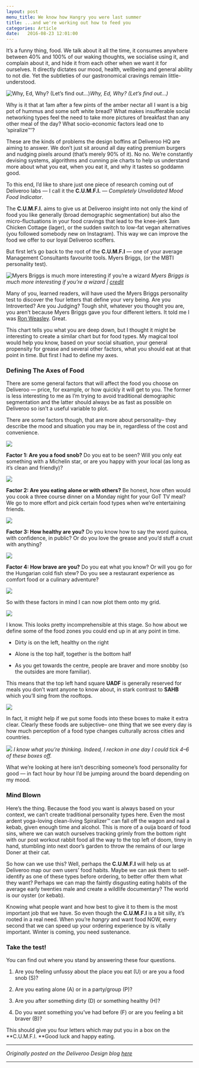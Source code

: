 ```yaml
---
layout: post
menu_title: We know how Hangry you were last summer
title: ...and we're working out how to feed you
categories: Article
date:   2016-08-23 12:01:00
---
```


It’s a funny thing, food. We talk about it all the time, it consumes anywhere between 40% and 100% of our waking thoughts, we socialise using it, and complain about it, and hide it from each other when we want it for ourselves. It directly dictates our mood, health, wellbeing and general ability to not die. Yet the subtleties of our gastronomical cravings remain little-understood.

![Why, Ed, Why? (Let’s find out…)](https://cdn-images-1.medium.com/max/4096/1*bphybiWn3Ct5PsHTkic46w.jpeg)*Why, Ed, Why? (Let’s find out…)*


Why is it that at 1am after a few pints of the amber nectar all I want is a big pot of hummus and some soft white bread? What makes insufferable social networking types feel the need to take more pictures of breakfast than any other meal of the day? What socio-economic factors lead one to ‘spiralize™’?

These are the kinds of problems the design boffins at Deliveroo HQ are aiming to answer. We don’t just sit around all day eating premium burgers and nudging pixels around (that’s merely 90% of it). No no. We’re constantly devising systems, algorithms and cunning pie charts to help us understand more about what you eat, when you eat it, and why it tastes so goddamn good.

To this end, I’d like to share just one piece of research coming out of Deliveroo labs — I call it the **C.U.M.F.I.** *— Completely Unvalidated Mood Food Indicator*.

The **C.U.M.F.I.** aims to give us at Deliveroo insight into not only the kind of food you like generally (broad demographic segmentation) but also the micro-fluctuations in your food cravings that lead to the knee-jerk 3am Chicken Cottage (lager), or the sudden switch to low-fat vegan alternatives (you followed somebody new on Instagram). This way we can improve the food we offer to our loyal Deliveroo scoffers.

But first let’s go back to the root of the **C.U.M.F.I** — one of your average Management Consultants favourite tools. Myers Briggs, (or the MBTI personality test).

![Myers Briggs is much more interesting if you’re a wizard](https://cdn-images-1.medium.com/max/1200/1*p7V7-lJg574F9UoqW5ja3w.jpeg)
_Myers Briggs is much more interesting if you’re a wizard | [credit](http://makani.deviantart.com/)_


Many of you, learned readers, will have used the Myers Briggs personality test to discover the four letters that define your very being. Are you Introverted? Are you Judging? Tough shit, whatever you thought you are, you aren’t because Myers Briggs gave you four different letters. It told me I was [Ron Weasley](http://sunnysweetpea.com/wp-content/uploads/2014/10/mbti-harry-potter-chart.jpg). Great.

This chart tells you what you are deep down, but I thought it might be interesting to create a similar chart but for food types. My magical tool would help you know, based on your social situation, your general propensity for grease and several other factors, what you should eat at that point in time. But first I had to define my axes.

### Defining The Axes of Food

There are some general factors that will affect the food you choose on Deliveroo — price, for example, or how quickly it will get to you. The former is less interesting to me as I’m trying to avoid traditional demographic segmentation and the latter should always be as fast as possible on Deliveroo so isn’t a useful variable to plot.

There are some factors though, that are more about personality– they describe the mood and situation you may be in, regardless of the cost and convenience.

![](https://cdn-images-1.medium.com/max/2644/1*UrYgNdu0Q-va71aHsHLf_A.png)

**Factor 1: Are you a food snob?**
Do you eat to be seen? Will you only eat something with a Michelin star, or are you happy with your local (as long as it’s clean and friendly)?

![](https://cdn-images-1.medium.com/max/2644/1*GF6Fb4-EoDgbE3q-pGoXWQ.png)

**Factor 2: Are you eating alone or with others?**
Be honest, how often would you cook a three course dinner on a Monday night for your GoT TV meal? We go to more effort and pick certain food types when we’re entertaining friends.

![](https://cdn-images-1.medium.com/max/2644/1*HyyreEtDYXr0f7z8Wvnqug.png)

**Factor 3: How healthy are you?**
Do you know how to say the word quinoa, with confidence, in public? Or do you love the grease and you’d stuff a crust with anything?

![](https://cdn-images-1.medium.com/max/2644/1*ihGhDA_jFtnn4ehcWQOgOg.png)

**Factor 4: How brave are you?**
Do you eat what you know? Or will you go for the Hungarian cold fish stew? Do you see a restaurant experience as comfort food or a culinary adventure?

![](https://cdn-images-1.medium.com/max/2000/1*YuQuZRMmMW1LVlfwg9nPQQ.gif)

So with these factors in mind I can now plot them onto my grid.

![](https://cdn-images-1.medium.com/max/4000/1*39xqUz97wWWXydMpuCslQA.png)

I know. This looks pretty incomprehensible at this stage. So how about we define some of the food zones you could end up in at any point in time.

* Dirty is on the left, healthy on the right

* Alone is the top half, together is the bottom half

* As you get towards the centre, people are braver and more snobby (so the outsides are more familiar).

This means that the top left hand square **UADF** is generally reserved for meals you don’t want anyone to know about, in stark contrast to **SAHB** which you’ll sing from the rooftops.

![](https://cdn-images-1.medium.com/max/4000/1*VY5K2LVGYFiRc5XZW3h9KA.gif)

In fact, it might help if we put some foods into these boxes to make it extra clear. Clearly these foods are subjective– one thing that we see every day is how much perception of a food type changes culturally across cities and countries.

![](https://cdn-images-1.medium.com/max/4000/1*jWgdl5etVn0DoH2_cCpqWw.png)
*I know what you’re thinking. Indeed, I reckon in one day I could tick 4–6 of these boxes off.*

What we’re looking at here isn’t describing someone’s food personality for good — in fact hour by hour I’d be jumping around the board depending on my mood.

### Mind Blown

Here’s the thing. Because the food you want is always based on your context, we can’t create traditional personality types here. Even the most ardent yoga-loving clean-living Spiralizer™ can fall off the wagon and nail a kebab, given enough time and alcohol. This is more of a ouija board of food sins, where we can watch ourselves tracking grimly from the bottom right with our post workout rabbit food all the way to the top left of doom, tinny in hand, stumbling into next door’s garden to throw the remains of our large Doner at their cat.

So how can we use this? Well, perhaps the **C.U.M.F.I** will help us at Deliveroo map our own users’ food habits. Maybe we can ask them to self-identify as one of these types before ordering, to better offer them what they want? Perhaps we can map the faintly disgusting eating habits of the average early twenties male and create a wildlife documentary? The world is our oyster (or kebab).

Knowing what people want and how best to give it to them is the most important job that we have. So even though the **C.U.M.F.I** is a bit silly, it’s rooted in a real need. When you’re *hangry* and want food NOW, every second that we can speed up your ordering experience by is vitally important. Winter is coming, you need sustenance.

### Take the test!

You can find out where you stand by answering these four questions.

1. Are you feeling unfussy about the place you eat (U) or are you a food snob (S)?

1. Are you eating alone (A) or in a party/group (P)?

1. Are you after something dirty (D) or something healthy (H)?

1. Do you want something you’ve had before (F) or are you feeling a bit braver (B)?

This should give you four letters which may put you in a box on the **C.U.M.F.I. **Good luck and happy eating.

----

*Originally posted on the Deliveroo Design blog [here](https://medium.com/deliveroo-design/we-know-how-hangry-you-were-last-summer-40df9b1f69a)*

----
